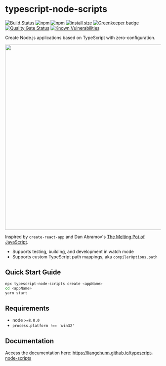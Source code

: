 # typescript-node-scripts

[![Build Status](https://travis-ci.com/liangchunn/typescript-node-scripts.svg?branch=master)](https://travis-ci.com/liangchunn/typescript-node-scripts) [![npm](https://img.shields.io/npm/v/typescript-node-scripts.svg)](https://www.npmjs.com/package/typescript-node-scripts) [![npm](https://img.shields.io/npm/dt/typescript-node-scripts.svg)](https://www.npmjs.com/package/typescript-node-scripts) [![install size](https://packagephobia.now.sh/badge?p=typescript-node-scripts)](https://packagephobia.now.sh/result?p=typescript-node-scripts) [![Greenkeeper badge](https://badges.greenkeeper.io/liangchunn/typescript-node-scripts.svg)](https://greenkeeper.io/) [![Quality Gate Status](https://sonarcloud.io/api/project_badges/measure?project=liangchunn_typescript-node-scripts&metric=alert_status)](https://sonarcloud.io/dashboard?id=liangchunn_typescript-node-scripts) [![Known Vulnerabilities](https://snyk.io/test/github/liangchunn/typescript-node-scripts/badge.svg)](https://snyk.io/test/github/liangchunn/typescript-node-scripts)



Create Node.js applications based on TypeScript with zero-configuration.

<p align="center">
    <img 
    width="600" src="https://cdn.rawgit.com/liangchunn/typescript-node-scripts/12e1600/.resources/term.svg"/>
</p>

Inspired by `create-react-app` and Dan Abramov's [The Melting Pot of JavaScript](https://increment.com/development/the-melting-pot-of-javascript/).

- Supports testing, building, and development in watch mode
- Supports custom TypeScript path mappings, aka `compilerOptions.path`

## Quick Start Guide

```sh
npx typescript-node-scripts create <appName>
cd <appName>
yarn start
```

## Requirements

- node `>=8.0.0`
- `process.platform !== 'win32'`

## Documentation

Access the documentation here: https://liangchunn.github.io/typescript-node-scripts